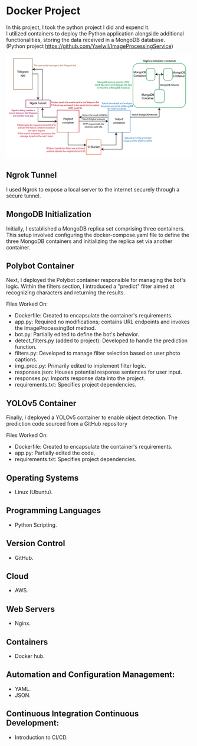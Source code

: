 # Docker Project


In this project, I took the python project I did and expend it.  
I utilized containers to deploy the Python application alongside additional functionalities, storing the data received in a MongoDB database.  
(Python project https://github.com/Yaelwil/ImageProcessingService)

![img_1.png](img_1.png)

## Ngrok Tunnel

I used Ngrok to expose a local server to the internet securely through a secure tunnel. 

## MongoDB Initialization

Initially, I established a MongoDB replica set comprising three containers. This setup involved configuring the docker-compose.yaml file to define the three MongoDB containers and initializing the replica set via another container.

## Polybot Container

Next, I deployed the Polybot container responsible for managing the bot's logic. Within the filters section, I introduced a "predict" filter aimed at recognizing characters and returning the results.

Files Worked On:
- Dockerfile: Created to encapsulate the container's requirements.
- app.py: Required no modifications; contains URL endpoints and invokes the ImageProcessingBot method.
- bot.py: Partially edited to define the bot's behavior.
- detect_filters.py (added to project): Developed to handle the prediction function.
- filters.py: Developed to manage filter selection based on user photo captions.
- img_proc.py: Primarily edited to implement filter logic.
- responses.json: Houses potential response sentences for user input.
- responses.py: Imports response data into the project.
- requirements.txt: Specifies project dependencies.

## YOLOv5 Container

Finally, I deployed a YOLOv5 container to enable object detection. The prediction code sourced from a GitHub repository

Files Worked On:
- Dockerfile: Created to encapsulate the container's requirements.
- app.py: Partially edited the code, 
- requirements.txt: Specifies project dependencies.

## Operating Systems
-	Linux (Ubuntu).

## Programming Languages
- Python Scripting.

## Version Control
- GitHub.

## Cloud
- AWS.

## Web Servers
- Nginx.

## Containers
- Docker hub.

##  Automation and Configuration Management:
- YAML.
- JSON.

## Continuous Integration Continuous Development:
- Introduction to CI/CD.
